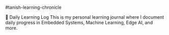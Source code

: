 #tanish-learning-chronicle


🌱 Daily Learning Log
This is my personal learning journal where I document daily progress in Embedded Systems, Machine Learning, Edge AI, and more.
